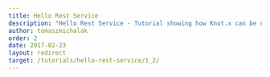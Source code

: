 ```yaml
---
title: Hello Rest Service
description: "Hello Rest Service - Tutorial showing how Knot.x can be used to transform a static website into a dynamic one. The tutorial uses the Google Books API to fetch data about books and Knot.x to inject it into an HTML template"
author: tomaszmichalak
order: 2
date: 2017-02-23
layout: redirect
target: /tutorials/hello-rest-service/1_2/
---
```

